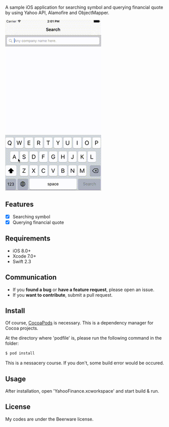 A sample iOS application for searching symbol and querying financial quote by using Yahoo API, Alamofire and ObjectMapper.

![Demo](https://github.com/yangjehpark/iOS-Swift-Yahoo-Financial-API/blob/master/iOS-Swift-Yahoo-Financial-API.gif)

## Features

- [x] Searching symbol
- [x] Querying financial quote

## Requirements

- iOS 8.0+
- Xcode 7.0+
- Swift 2.3

## Communication

- If you **found a bug** or **have a feature request**, please open an issue.
- If you **want to contribute**, submit a pull request.

## Install

Of course, [CocoaPods](http://cocoapods.org) is necessary. This is a dependency manager for Cocoa projects.

At the directory where 'podfile' is, please run the following command in the folder:

```bash
$ pod install
```

This is a nessacery course. If you don't, some build error would be occured. 

## Usage

After installation, open 'YahooFinance.xcworkspace' and start build & run.

## License

My codes are under the Beerware license. 